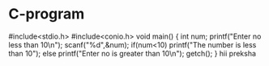 # C-program 
#include<stdio.h>
#include<conio.h>
void main()
{
int num;
printf("Enter no less than 10\n");
scanf("%d",&num);
if(num<10)
printf("The number is less than 10");
else
printf("Enter no is greater than 10\n");
getch();
}
hii preksha
